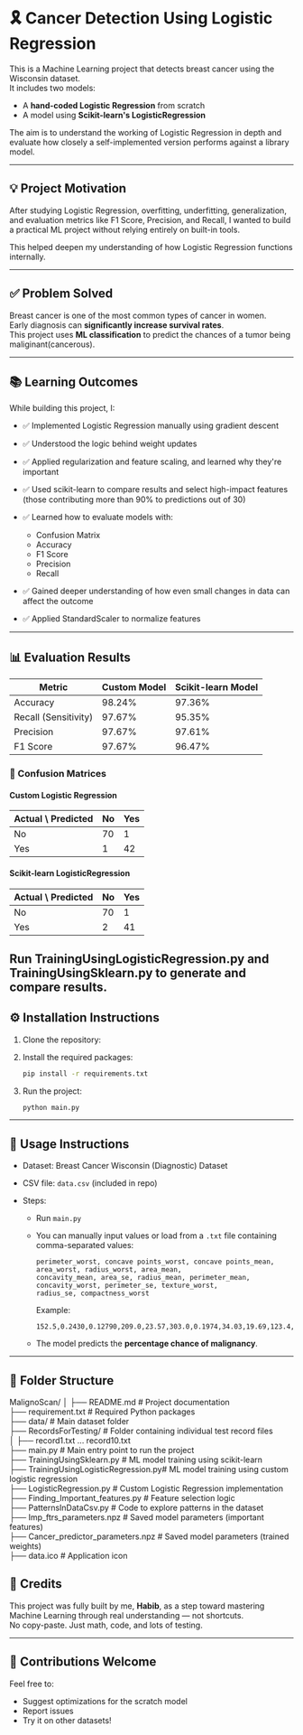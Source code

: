 # 🎗 Cancer Detection Using Logistic Regression

This is a Machine Learning project that detects breast cancer using the Wisconsin dataset.  
It includes two models:  
- A **hand-coded Logistic Regression** from scratch  
- A model using **Scikit-learn's LogisticRegression**

The aim is to understand the working of Logistic Regression in depth and evaluate how closely a self-implemented version performs against a library model.

---

## 💡 Project Motivation

After studying Logistic Regression, overfitting, underfitting, generalization, and evaluation metrics like F1 Score, Precision, and Recall, I wanted to build a practical ML project without relying entirely on built-in tools.

This helped deepen my understanding of how Logistic Regression functions internally.

---

## ✅ Problem Solved

Breast cancer is one of the most common types of cancer in women.  
Early diagnosis can **significantly increase survival rates**.  
This project uses **ML classification** to predict the chances of a tumor being maliginant(cancerous).

---

## 📚 Learning Outcomes

While building this project, I:

- ✅ Implemented Logistic Regression manually using gradient descent
- ✅ Understood the logic behind weight updates
- ✅ Applied regularization and feature scaling, and learned why they're important
- ✅ Used scikit-learn to compare results and select high-impact features (those contributing more than 90% to predictions out of 30) 
- ✅ Learned how to evaluate models with:
  - Confusion Matrix  
  - Accuracy  
  - F1 Score  
  - Precision  
  - Recall  

- ✅ Gained deeper understanding of how even small changes in data can affect the outcome  
- ✅ Applied StandardScaler to normalize features

---

## 📊 Evaluation Results

| Metric              | Custom Model | Scikit-learn Model |
|---------------------|--------------|--------------------|
| Accuracy            | 98.24%       | 97.36%             |
| Recall (Sensitivity)| 97.67%       | 95.35%             |
| Precision           | 97.67%       | 97.61%             |
| F1 Score            | 97.67%       | 96.47%             |

### 🧾 Confusion Matrices

#### Custom Logistic Regression

| Actual \ Predicted | No  | Yes |
|---------------------|-----|-----|
| No                  | 70  | 1   |
| Yes                 | 1   | 42  |

#### Scikit-learn LogisticRegression

| Actual \ Predicted | No  | Yes |
|---------------------|-----|-----|
| No                  | 70  | 1   |
| Yes                 | 2   | 41  |

Run TrainingUsingLogisticRegression.py and TrainingUsingSklearn.py to generate and compare results.
---

## ⚙️ Installation Instructions

1. Clone the repository:
2. Install the required packages:
   ```bash
   pip install -r requirements.txt
   ```

3. Run the project:
   ```bash
   python main.py
   ```

---

## 🧠 Usage Instructions

* Dataset: Breast Cancer Wisconsin (Diagnostic) Dataset
* CSV file: `data.csv` (included in repo)
* Steps:

  * Run `main.py`

  * You can manually input values or load from a `.txt` file containing comma-separated values:

    ```
    perimeter_worst, concave points_worst, concave points_mean, area_worst, radius_worst, area_mean,
    concavity_mean, area_se, radius_mean, perimeter_mean, concavity_worst, perimeter_se, texture_worst,
    radius_se, compactness_worst
    ```

    Example:

    ```
    152.5,0.2430,0.12790,209.0,23.57,303.0,0.1974,34.03,19.69,123.4,0.6869,4.585,25.53,0.7456,0.8663
    ```

  * The model predicts the **percentage chance of malignancy**.

---

## 📂 Folder Structure

MalignoScan/
│
├── README.md                         # Project documentation  
├── requirement.txt                   # Required Python packages  
├── data/                             # Main dataset folder  
├── RecordsForTesting/                # Folder containing individual test record files  
│   ├── record1.txt ... record10.txt  
├── main.py                           # Main entry point to run the project  
├── TrainingUsingSklearn.py           # ML model training using scikit-learn  
├── TrainingUsingLogisticRegression.py# ML model training using custom logistic regression  
├── LogisticRegression.py             # Custom Logistic Regression implementation  
├── Finding_Important_features.py     # Feature selection logic  
├── PatternsInDataCsv.py              # Code to explore patterns in the dataset  
├── Imp_ftrs_parameters.npz           # Saved model parameters (important features)  
├── Cancer_predictor_parameters.npz   # Saved model parameters (trained weights)  
├── data.ico                          # Application icon  


## 👤 Credits

This project was fully built by me, **Habib**, as a step toward mastering Machine Learning through real understanding — not shortcuts.  
No copy-paste. Just math, code, and lots of testing.

---

## 🤝 Contributions Welcome

Feel free to:
- Suggest optimizations for the scratch model  
- Report issues  
- Try it on other datasets!
